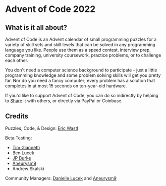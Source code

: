 # Advent of Code 2022

## What is it all about?
Advent of Code is an Advent calendar of small programming puzzles for a variety of skill sets and skill levels 
that can be solved in any programming language you like.
People use them as a speed contest, interview prep, company training, university coursework, practice problems, 
or to challenge each other.

You don't need a computer science background to participate - just a little programming knowledge and some problem 
solving skills will get you pretty far.
Nor do you need a fancy computer; every problem has a solution that completes in at most 15 seconds on ten-year-old hardware.

If you'd like to support Advent of Code, you can do so indirectly by helping to [Share](https://adventofcode.com/2021/about) it with others, 
or directly via PayPal or Coinbase.

## Credits
Puzzles, Code, & Design: [Eric Wastl](https://twitter.com/ericwastl)

Beta Testing:
- [Tim Giannetti](https://twitter.com/Sr_Giannetti)
- Ben Lucek
- [JP Burke](https://twitter.com/yatpay)
- [Aneurysm9](https://twitter.com/Aneurysm9)
- Andrew Skalski

Community Managers: [Danielle Lucek](https://www.reddit.com/user/daggerdragon) and [Aneurysm9](https://twitter.com/Aneurysm9)
